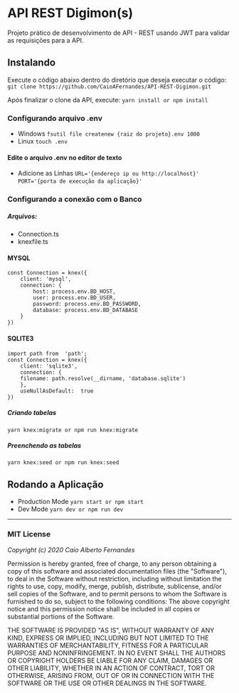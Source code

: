 
# API REST Digimon(s)
Projeto prático de desenvolvimento de API - REST usando JWT para validar as requisições para a API.

## Instalando
Execute o código abaixo dentro do diretório que deseja executar o código:
`git clone https://github.com/CaioAFernandes/API-REST-Digimon.git`

Após finalizar o clone da API, execute:
`yarn install or npm install`

### Configurando arquivo .env
- Windows
	`fsutil file createnew {raiz do projeto}.env 1000`
- Linux
	`touch .env`
#### Edite o arquivo .env no editor de texto
- Adicione as Linhas
	`URL='{endereço ip ou http://localhost}'`
	`PORT='{porta de execução da aplicação}'`

### Configurando a conexão com o Banco
 ##### Arquivos:
  - Connection.ts
  - knexfile.ts

#### MYSQL
    const Connection = knex({
	    client: 'mysql',
	    connection: {
		    host: process.env.BD_HOST,
		    user: process.env.BD_USER,
		    password: process.env.BD_PASSWORD,
		    database: process.env.BD_DATABASE
	    }
    })
#### SQLITE3
    import path from  'path';
    const Connection = knex({
	    client: 'sqlite3',
	    connection: {
	    filename: path.resolve(__dirname, 'database.sqlite')
	    },
	    useNullAsDefault:  true
    })

##### Criando tabelas
`yarn knex:migrate or npm run knex:migrate`

##### Preenchendo as tabelas
`yarn knex:seed or npm run knex:seed`

## Rodando a Aplicação
- Production Mode
`yarn start or npm start`
- Dev Mode
`yarn dev or npm run dev`

---
### MIT License
*Copyright (c) 2020 Caio Alberto Fernandes*

Permission is hereby granted, free of charge, to any person obtaining a copy
of this software and associated documentation files (the "Software"), to deal
in the Software without restriction, including without limitation the rights
to use, copy, modify, merge, publish, distribute, sublicense, and/or sell
copies of the Software, and to permit persons to whom the Software is
furnished to do so, subject to the following conditions:
The above copyright notice and this permission notice shall be included in all copies or substantial portions of the Software.

THE SOFTWARE IS PROVIDED "AS IS", WITHOUT WARRANTY OF ANY KIND, EXPRESS OR IMPLIED, INCLUDING BUT NOT LIMITED TO THE WARRANTIES OF MERCHANTABILITY, FITNESS FOR A PARTICULAR PURPOSE AND NONINFRINGEMENT. IN NO EVENT SHALL THE
AUTHORS OR COPYRIGHT HOLDERS BE LIABLE FOR ANY CLAIM, DAMAGES OR OTHER LIABILITY, WHETHER IN AN ACTION OF CONTRACT, TORT OR OTHERWISE, ARISING FROM, OUT OF OR IN CONNECTION WITH THE SOFTWARE OR THE USE OR OTHER DEALINGS IN THE SOFTWARE.
